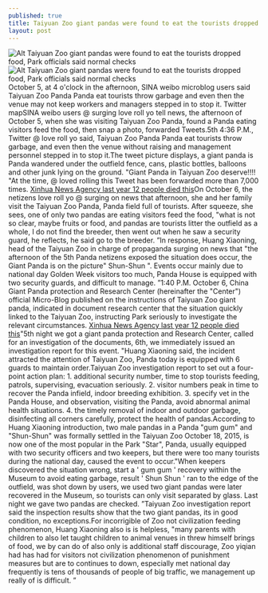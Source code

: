 ```yaml
---
published: true
title: Taiyuan Zoo giant pandas were found to eat the tourists dropped food, Park officials said normal checks
layout: post
---
```

![Alt Taiyuan Zoo giant pandas were found to eat the tourists dropped food, Park officials said normal checks](https://c2.staticflickr.com/6/5597/30035767562_eb7d74afbb_b.jpg)![Alt Taiyuan Zoo giant pandas were found to eat the tourists dropped food, Park officials said normal checks](https://c2.staticflickr.com/8/7493/30035770362_21a8c4a244_b.jpg)October 5, at 4 o\'clock in the afternoon, SINA weibo microblog users said Taiyuan Zoo Panda Panda eat tourists throw garbage and even then the venue may not keep workers and managers stepped in to stop it. Twitter mapSINA weibo users @ surging love roll yo tell news, the afternoon of October 5, when she was visiting Taiyuan Zoo Panda, found a Panda eating visitors feed the food, then snap a photo, forwarded Tweets.5th 4:36 P.M., Twitter @ love roll yo said, Taiyuan Zoo Panda Panda eat tourists throw garbage, and even then the venue without raising and management personnel stepped in to stop it.The tweet picture displays, a giant panda is Panda wandered under the outfield fence, cans, plastic bottles, balloons and other junk lying on the ground. \"Giant Panda in Taiyuan Zoo deserve!!!! \"At the time, @ loved rolling this Tweet has been forwarded more than 7,000 times. [Xinhua News Agency last year 12 people died this](http://www.eastbuzz.com/2016/09/21/xinhua-news-agency-last-year-12-people-died-this-year-16-accidents-why-the-navigation/)On October 6, the netizens love roll yo @ surging on news that afternoon, she and her family visit the Taiyuan Zoo Panda, Panda field full of tourists. After squeeze, she sees, one of only two pandas are eating visitors feed the food, \"what is not so clear, maybe fruits or food, and pandas are tourists litter the outfield as a whole, I do not find the breeder, then went out when he saw a security guard, he reflects, he said go to the breeder. ”In response, Huang Xiaoning, head of the Taiyuan Zoo in charge of propaganda surging on news that \"the afternoon of the 5th Panda netizens exposed the situation does occur, the Giant Panda is on the picture\" Shun-Shun \". Events occur mainly due to national day Golden Week visitors too much, Panda House is equipped with two security guards, and difficult to manage. ”1:40 P.M. October 6, China Giant Panda protection and Research Center (hereinafter the \"Center\") official Micro-Blog published on the instructions of Taiyuan Zoo giant panda, indicated in document research center that the situation quickly linked to the Taiyuan Zoo, instructing Park seriously to investigate the relevant circumstances. [Xinhua News Agency last year 12 people died this](http://www.eastbuzz.com/2016/09/21/xinhua-news-agency-last-year-12-people-died-this-year-16-accidents-why-the-navigation/)\"5th night we got a giant panda protection and Research Center, called for an investigation of the documents, 6th, we immediately issued an investigation report for this event. \"Huang Xiaoning said, the incident attracted the attention of Taiyuan Zoo, Panda today is equipped with 6 guards to maintain order.Taiyuan Zoo investigation report to set out a four-point action plan: 1. additional security number, time to stop tourists feeding, patrols, supervising, evacuation seriously. 2. visitor numbers peak in time to recover the Panda infield, indoor breeding exhibition. 3. specify vet in the Panda House, and observation, visiting the Panda, avoid abnormal animal health situations. 4. the timely removal of indoor and outdoor garbage, disinfecting all corners carefully, protect the health of pandas.According to Huang Xiaoning introduction, two male pandas in a Panda \"gum gum\" and \"Shun-Shun\" was formally settled in the Taiyuan Zoo October 18, 2015, is now one of the most popular in the Park \"Star\", Panda, usually equipped with two security officers and two keepers, but there were too many tourists during the national day, caused the event to occur.\"When keepers discovered the situation wrong, start a \' gum gum \' recovery within the Museum to avoid eating garbage, result \' Shun Shun \' ran to the edge of the outfield, was shot down by users, we used two giant pandas were later recovered in the Museum, so tourists can only visit separated by glass. Last night we gave two pandas are checked. ”Taiyuan Zoo investigation report said the inspection results show that the two giant pandas, its in good condition, no exceptions.For incorrigible of Zoo not civilization feeding phenomenon, Huang Xiaoning also is is helpless, \"many parents with children to also let taught children to animal venues in threw himself brings of food, we by can do of also only is additional staff discourage, Zoo yiqian had has had for visitors not civilization phenomenon of punishment measures but are to continues to down, especially met national day frequently is tens of thousands of people of big traffic, we management up really of is difficult. ”